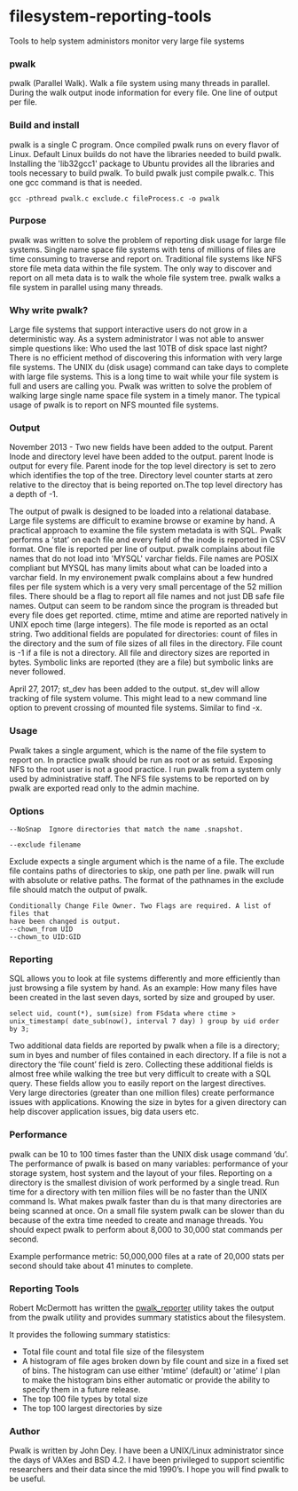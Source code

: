 filesystem-reporting-tools
==========================

Tools to help system administors monitor very large file systems

### pwalk ###
pwalk (Parallel Walk). Walk a file system using many threads in parallel.
During the walk output inode information for every file. One line of output per file. 

### Build and install ###
pwalk is a single C program.  Once compiled pwalk runs on every flavor of 
Linux.  Default Linux builds do not have the libraries needed to build pwalk. 
Installing the 'lib32gcc1' package to Ubuntu provides all the libraries and
tools necessary to build pwalk. To build pwalk just compile pwalk.c. This one
gcc command is that is needed.

	gcc -pthread pwalk.c exclude.c fileProcess.c -o pwalk

### Purpose ###
pwalk was written to solve the problem of reporting disk usage for large file 
systems.  Single name space file systems with tens of millions of files are 
time consuming to traverse and report on.  Traditional file systems like NFS 
store file meta data within the file system. The only way to discover and 
report on all meta data is to walk the whole file system tree.  pwalk walks 
a file system in parallel using many threads. 

### Why write pwalk?
Large file systems that support interactive users do not grow in a 
deterministic way.  As a system administrator I was not able to answer simple 
questions like: Who used the last 10TB of disk space last night?  There is 
no efficient method of discovering this information with very large file 
systems. The UNIX du (disk usage) command can take days to complete with 
large file systems.  This is a long time to wait while your file system is full
and users are calling you.  Pwalk was written to solve the problem of walking large single name space file system in a timely manor.  The typical usage of pwalk is to report on NFS mounted file systems. 

### Output ###
November 2013 - Two new fields have been added to the output. 
Parent Inode and directory level have been added to the
output.  parent Inode is output for every file.  Parent inode for the top
level directory is set to zero which identifies the top of the tree.  Directory 
level counter starts at zero relative to the directoy that is being reported on.The top level directory has a depth of -1.

The output of pwalk is designed to be loaded into a relational database. 
Large file systems are difficult to examine browse or examine by hand. A 
practical approach to examine the file system metadata is with SQL.  Pwalk 
performs a ‘stat’ on each file and every field of the inode is reported in 
CSV format. One file is reported per line of output.  pwalk complains about
file names that do not load into 'MYSQL' varchar fields.  File names are
POSIX compliant but MYSQL has many limits about what can be loaded into a 
varchar field. In my environement pwalk complains about a few hundred files per file
system which is a very very small percentage of the 52 million files. There
should be a flag to report all file names and not just DB safe file names.
Output can seem to be random since the program is threaded but every 
file does get reported.
ctime, mtime and atime are reported natively in UNIX epoch time 
(large integers). The file mode is reported as an octal string. Two additional 
fields are populated for directories: count of files in the directory and 
the sum of file sizes of all files in the directory.  File count is -1 if a 
file is not a directory.  All file and directory sizes are 
reported in bytes. Symbolic links are reported (they are a file) but symbolic
links are never followed.

April 27, 2017; st_dev has been added to the output. st_dev will allow tracking 
of file system volume.  This might lead to a new command line option
to prevent crossing of mounted file systems. Similar to find -x.

### Usage ###
Pwalk takes a single argument, which is the name of the file system to report
on.  In practice pwalk should be run as root or as setuid. Exposing NFS to 
the root user is not a good practice.  I run pwalk from a system only used by
administrative staff.  The NFS file systems to be reported on by pwalk are
exported read only to the admin machine.

### Options

    --NoSnap  Ignore directories that match the name .snapshot.

    --exclude filename

Exclude expects a single argument which is the name of a file.
  The exclude file contains paths of directories to skip, one path per line.
  pwalk will run with absolute or relative paths. The format of the pathnames
  in the exclude file should match the output of pwalk.

    Conditionally Change File Owner. Two Flags are required. A list of files that
    have been changed is output.
    --chown_from UID
    --chown_to UID:GID

### Reporting ###
SQL allows you to look at file systems differently and more efficiently than 
just browsing a file system by hand.  As an example: How many files have been
created in the last seven days, sorted by size and grouped by user.  

	select uid, count(*), sum(size) from FSdata where ctime >  unix_timestamp( date_sub(now(), interval 7 day) ) group by uid order by 3;

Two additional data fields are reported by pwalk when a file is a directory;
sum in byes and number of files contained in each directory. If a file is not
a directory the ‘file count’ field is zero.  Collecting these additional fields
is almost free while walking the tree but very difficult to create with a SQL
query.  These fields allow you to easily report on the largest directives.  
Very large directories (greater than one million files) create performance
issues with applications.  Knowing the size in bytes for a given directory 
can help discover application issues, big data users etc.

### Performance ###
pwalk can be 10 to 100 times faster than the UNIX disk usage command ‘du’. The
performance of pwalk is based on many variables: performance of your storage
system, host system and the layout of your files.  Reporting on a directory is
the smallest division of work performed by a single tread.  Run time for a 
directory with ten million files will be no faster than the UNIX command ls.
What makes pwalk faster than du is that many directories are being scanned at
once.  On a small file system pwalk can be slower than du because of the 
extra time needed to create and manage threads. You should expect pwalk to 
perform about 8,000 to 30,000 stat commands per second.  

Example performance metric: 50,000,000 files at a rate of 20,000 stats per
second should take about 41 minutes to complete. 

### Reporting Tools ###
Robert McDermott has written the [pwalk_reporter](https://github.com/robert-mcdermott/pwalk_reporter) utility takes the output from the pwalk utility and provides summary statistics about the filesystem.

It provides the following summary statistics:

 * Total file count and total file size of the filesystem
 * A histogram of file ages broken down by file count and size in a fixed set of bins. The histogram can use either 'mtime' (default) or 'atime' I plan to make the histogram bins either automatic or provide the ability to specify them in a future release.
 * The top 100 file types by total size
 * The top 100 largest directories by size

### Author ###
Pwalk is written by John Dey.  I have been a UNIX/Linux administrator since
the days of VAXes and BSD 4.2.  I have been privileged to support scientific
researchers and their data since the mid 1990’s.  I hope you will find pwalk 
to be useful.
